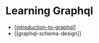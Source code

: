 # Learning Graphql

- [[introduction-to-graphql]]
- [[graphql-schema-design]]

[//begin]: # "Autogenerated link references for markdown compatibility"
[introduction-to-graphql]: introduction-to-graphql "introduction-to-graphql"
[graphql-schema-design-part-1]: graphql-schema-design-part-1 "graphql-schema-design-part-1"
[//end]: # "Autogenerated link references"
